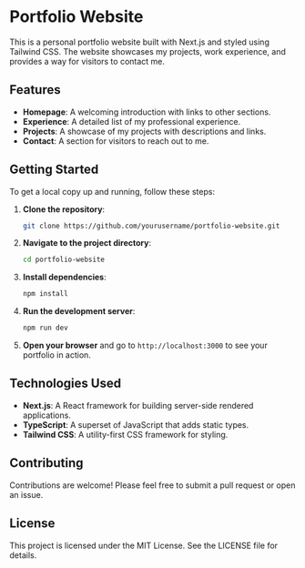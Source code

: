 # Portfolio Website

This is a personal portfolio website built with Next.js and styled using Tailwind CSS. The website showcases my projects, work experience, and provides a way for visitors to contact me.

## Features

- **Homepage**: A welcoming introduction with links to other sections.
- **Experience**: A detailed list of my professional experience.
- **Projects**: A showcase of my projects with descriptions and links.
- **Contact**: A section for visitors to reach out to me.

## Getting Started

To get a local copy up and running, follow these steps:

1. **Clone the repository**:
   ```bash
   git clone https://github.com/yourusername/portfolio-website.git
   ```

2. **Navigate to the project directory**:
   ```bash
   cd portfolio-website
   ```

3. **Install dependencies**:
   ```bash
   npm install
   ```

4. **Run the development server**:
   ```bash
   npm run dev
   ```

5. **Open your browser** and go to `http://localhost:3000` to see your portfolio in action.

## Technologies Used

- **Next.js**: A React framework for building server-side rendered applications.
- **TypeScript**: A superset of JavaScript that adds static types.
- **Tailwind CSS**: A utility-first CSS framework for styling.

## Contributing

Contributions are welcome! Please feel free to submit a pull request or open an issue.

## License

This project is licensed under the MIT License. See the LICENSE file for details.